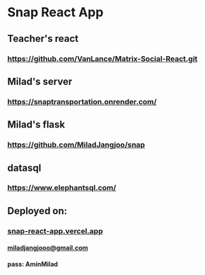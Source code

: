 # Snap React App


## Teacher's react
### https://github.com/VanLance/Matrix-Social-React.git

## Milad's server
### https://snaptransportation.onrender.com/ 

## Milad's flask 
### https://github.com/MiladJangjoo/snap

## datasql
### https://www.elephantsql.com/

## Deployed on:
### [snap-react-app.vercel.app](https://snap-react-app.vercel.app/)

#### miladjangjooo@gmail.com
#### pass: AminMilad
